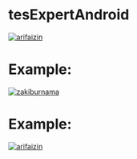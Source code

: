 # tesExpertAndroid

[![arifaizin](https://circleci.com/gh/arifaizin/MySimpleCleanArchitecture.svg?style=svg)](https://circleci.com/gh/zakiburnama/tesExpertAndroid)


# Example:
[![zakiburnama](https://circleci.com/gh/zakiburnama/tesExpertAndroid.svg?style=svg)](https://circleci.com/gh/circleci/circleci-docs)


# Example:
[![arifaizin](https://circleci.com/gh/arifaizin/MySimpleCleanArchitecture.svg?style=svg)](https://circleci.com/gh/arifaizin/MySimpleCleanArchitecture)
